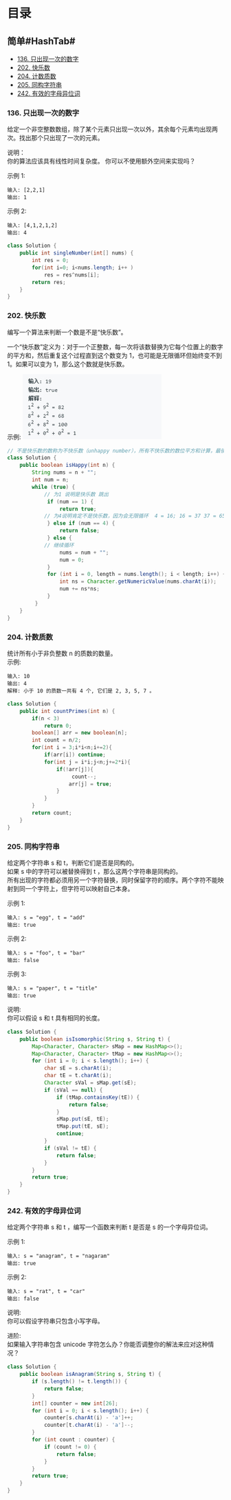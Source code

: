 # 目录 
## 简单#HashTab#
+ [136. 只出现一次的数字](#j1)
+ [202. 快乐数](#j2)
+ [204. 计数质数](#j3)
+ [205. 同构字符串](#j4)
+ [242. 有效的字母异位词](#j5)




### <span id='j1'>136. 只出现一次的数字</span>
给定一个非空整数数组，除了某个元素只出现一次以外，其余每个元素均出现两次。找出那个只出现了一次的元素。  

说明：  
你的算法应该具有线性时间复杂度。 你可以不使用额外空间来实现吗？  

示例 1:
```
输入: [2,2,1]
输出: 1
```
示例 2:
```
输入: [4,1,2,1,2]
输出: 4
```

```java
class Solution {
    public int singleNumber(int[] nums) {
        int res = 0;
        for(int i=0; i<nums.length; i++ )
            res = res^nums[i];
        return res;
    }
}
```


### <span id='j2'>202. 快乐数</span>
编写一个算法来判断一个数是不是“快乐数”。

一个“快乐数”定义为：对于一个正整数，每一次将该数替换为它每个位置上的数字的平方和，然后重复这个过程直到这个数变为 1，也可能是无限循环但始终变不到 1。如果可以变为 1，那么这个数就是快乐数。

示例: 
![image](https://raw.githubusercontent.com/suifeng412/LeetCode-Algorithms/master/public/2018-12-26_230658.jpg)

```java
// 不是快乐数的数称为不快乐数（unhappy number），所有不快乐数的数位平方和计算，最後都会进入 4 → 16 → 37 → 58 → 89 → 145 → 42 → 20 → 4 的循环中。
class Solution {
    public boolean isHappy(int n) {
        String nums = n + "";
        int num = n;
        while (true) {
			// 为1 说明是快乐数 跳出
			 if (num == 1) {
				 return true;
			// 为4说明肯定不是快乐数，因为会无限循环  4 = 16; 16 = 37 37 = 65	 
			 } else if (num == 4) {
				 return false;
			 } else {
			// 继续循环
				 nums = num + "";
				 num = 0;
			 }
			 for (int i = 0, length = nums.length(); i < length; i++) {
				 int ns = Character.getNumericValue(nums.charAt(i));
				 num += ns*ns;
			 }
		 }
    }
}
```


### <span id='j2'>204. 计数质数</span>
统计所有小于非负整数 n 的质数的数量。  
示例:
```
输入: 10
输出: 4
解释: 小于 10 的质数一共有 4 个, 它们是 2, 3, 5, 7 。
```

```java
class Solution {
    public int countPrimes(int n) {
        if(n < 3)
            return 0;
        boolean[] arr = new boolean[n];
        int count = n/2;
        for(int i = 3;i*i<n;i+=2){
            if(arr[i]) continue;
            for(int j = i*i;j<n;j+=2*i){
                if(!arr[j]){
                     count--;
                    arr[j] = true;
                }
            }
        }
        return count;
    }
}
```


### <span id='j4'>205. 同构字符串</span>
给定两个字符串 s 和 t，判断它们是否是同构的。  
如果 s 中的字符可以被替换得到 t ，那么这两个字符串是同构的。  
所有出现的字符都必须用另一个字符替换，同时保留字符的顺序。两个字符不能映射到同一个字符上，但字符可以映射自己本身。  

示例 1:
```
输入: s = "egg", t = "add"
输出: true
```
示例 2:
```
输入: s = "foo", t = "bar"
输出: false
```
示例 3:
```
输入: s = "paper", t = "title"
输出: true
```
说明:  
你可以假设 s 和 t 具有相同的长度。  

```java
class Solution {
    public boolean isIsomorphic(String s, String t) {
        Map<Character, Character> sMap = new HashMap<>();
        Map<Character, Character> tMap = new HashMap<>();
        for (int i = 0; i < s.length(); i++) {
            char sE = s.charAt(i);
            char tE = t.charAt(i);
            Character sVal = sMap.get(sE);
            if (sVal == null) {
                if (tMap.containsKey(tE)) {
                    return false;
                }
                sMap.put(sE, tE);
                tMap.put(tE, sE);
                continue;
            }
            if (sVal != tE) {
                return false;
            }
        }
        return true;
    }
}
```


### <span id='j5'>242. 有效的字母异位词</span>
给定两个字符串 s 和 t ，编写一个函数来判断 t 是否是 s 的一个字母异位词。  

示例 1:
```
输入: s = "anagram", t = "nagaram"
输出: true
```
示例 2:
```
输入: s = "rat", t = "car"
输出: false
```
说明:  
你可以假设字符串只包含小写字母。  

进阶:  
如果输入字符串包含 unicode 字符怎么办？你能否调整你的解法来应对这种情况？  

```java
class Solution {
    public boolean isAnagram(String s, String t) {
        if (s.length() != t.length()) {
            return false;
        }
        int[] counter = new int[26];
        for (int i = 0; i < s.length(); i++) {
            counter[s.charAt(i) - 'a']++;
            counter[t.charAt(i) - 'a']--;
        }
        for (int count : counter) {
            if (count != 0) {
                return false;
            }
        }
        return true;
    }
}
```


